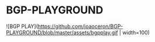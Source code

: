 # BGP-PLAYGROUND

![BGP PLAY](https://github.com/joaoceron/BGP-PLAYGROUND/blob/master/assets/bgpplay.gif | width=100)
